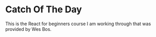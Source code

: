 # Catch Of The Day
This is the React for beginners course I am working through that was provided by Wes Bos.
